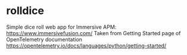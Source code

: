 # rolldice
Simple dice roll web app for Immersive APM: https://www.immersivefusion.com/
Taken from Getting Started page of OpenTelemetry documentation https://opentelemetry.io/docs/languages/python/getting-started/
